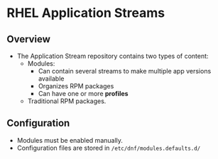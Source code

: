 # RHEL Application Streams

## Overview

- The Application Stream repository contains two types of content:
  - Modules:
    - Can contain several streams to make multiple app versions available
    - Organizes RPM packages
    - Can have one or more **profiles**
  - Traditional RPM packages.

## Configuration

- Modules must be enabled manually.
- Configuration files are stored in `/etc/dnf/modules.defaults.d/`

